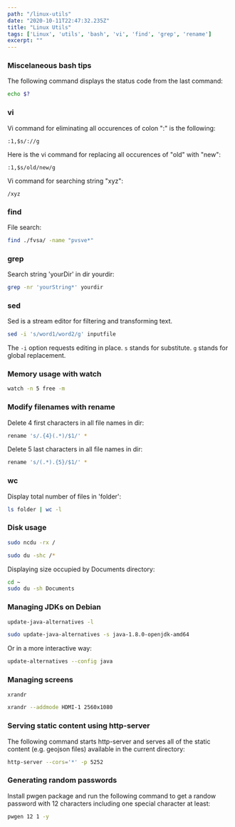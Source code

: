 ```yaml
---
path: "/linux-utils"
date: "2020-10-11T22:47:32.235Z"
title: "Linux Utils"
tags: ['Linux', 'utils', 'bash', 'vi', 'find', 'grep', 'rename']
excerpt: ""
---
```


### Miscelaneous bash tips

The following command displays the status code from the last command:

```bash
echo $?
```

### vi

Vi command for eliminating all occurences of colon ":" is the following:

```
:1,$s/://g
```

Here is the vi command for replacing all occurences of "old" with "new":

```
:1,$s/old/new/g
```

Vi command for searching string "xyz":

```
/xyz
```

### find

File search:

```bash
find ./fvsa/ -name "pvsve*"
```

### grep

Search string 'yourDir' in dir yourdir:

```bash
grep -nr 'yourString*' yourdir
```

### sed

Sed is a stream editor for filtering and transforming text.

```bash
sed -i 's/word1/word2/g' inputfile
```

The ```-i``` option requests editing in place. 
```s``` stands for substitute. ```g``` stands for global replacement.

### Memory usage with watch

```bash
watch -n 5 free -m
```

### Modify filenames with rename

Delete 4 first characters in all file names in dir:
```bash
rename 's/.{4}(.*)/$1/' *
```

Delete 5 last characters in all file names in dir:
```bash
rename 's/(.*).{5}/$1/' *
```

### wc

Display total number of files in 'folder':

```bash
ls folder | wc -l
```

### Disk usage

```bash
sudo ncdu -rx /
```

```bash
sudo du -shc /*
```

Displaying size occupied by Documents directory:

```bash
cd ~
sudo du -sh Documents
```

### Managing JDKs on Debian

```bash
update-java-alternatives -l
```

```bash
sudo update-java-alternatives -s java-1.8.0-openjdk-amd64
```

Or in a more interactive way:

```bash
update-alternatives --config java
```

### Managing screens 

```bash
xrandr
```

```bash
xrandr --addmode HDMI-1 2560x1080
```

### Serving static content using http-server

The following command starts http-server and serves all of the static 
content (e.g. geojson files) available in the current directory:

```bash
http-server --cors='*' -p 5252
```

### Generating random passwords

Install pwgen package and run the following command to 
get a randow password with 12 characters including one special 
character at least:

```bash
pwgen 12 1 -y
```
